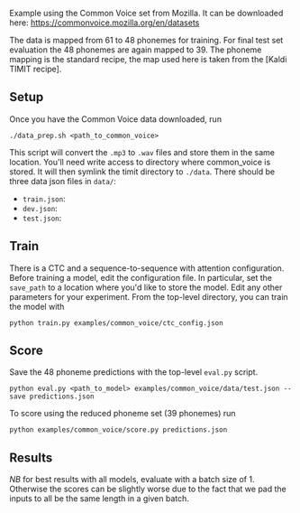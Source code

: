 Example using the Common Voice set from Mozilla. It can be downloaded here: https://commonvoice.mozilla.org/en/datasets

The data is mapped from 61 to 48 phonemes for training. For final test set
evaluation the 48 phonemes are again mapped to 39. The phoneme mapping is the
standard recipe, the map used here is taken from the [Kaldi TIMIT recipe].

## Setup

Once you have the Common Voice data downloaded, run

```
./data_prep.sh <path_to_common_voice>
```

This script will convert the `.mp3` to `.wav` files and store them in the same
location. You'll need write access to directory where common_voice is stored. It will
then symlink the timit directory to `./data`. There should be three data json
files in `data/`:

- `train.json`: 
- `dev.json`: 
- `test.json`: 

## Train 

There is a CTC and a sequence-to-sequence with attention configuration. Before
training a model, edit the configuration file. In particular, set the
`save_path` to a location where you'd like to store the model. Edit any other
parameters for your experiment. From the top-level directory, you can train the
model with

``` 
python train.py examples/common_voice/ctc_config.json
```

## Score

Save the 48 phoneme predictions with the top-level `eval.py` script.

```
python eval.py <path_to_model> examples/common_voice/data/test.json --save predictions.json
```

To score using the reduced phoneme set (39 phonemes) run 

```
python examples/common_voice/score.py predictions.json 
```

## Results

*NB* for best results with all models, evaluate with a batch size of 1.
Otherwise the scores can be slightly worse due to the fact that we pad the
inputs to all be the same length in a given batch.

